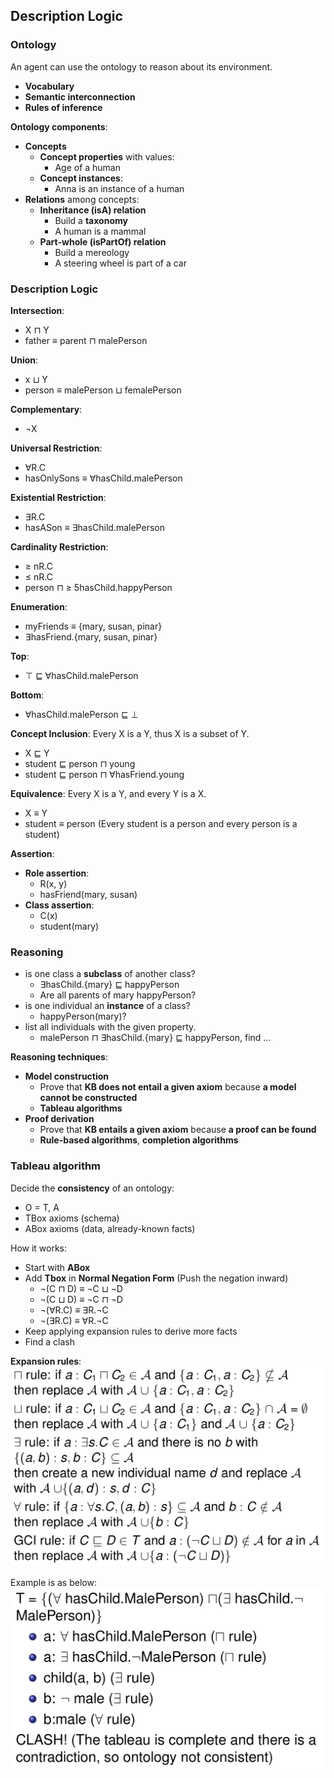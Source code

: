 ## Description Logic

### Ontology

An agent can use the ontology to reason about its environment.

* **Vocabulary**
* **Semantic interconnection**
* **Rules of inference**

**Ontology components**:
* **Concepts**
	* **Concept properties** with values:
		* Age of a human
	* **Concept instances**:
		* Anna is an instance of a human
* **Relations** among concepts:
	* **Inheritance (isA) relation**
		* Build a **taxonomy**
		* A human is a mammal
	* **Part-whole (isPartOf) relation**
		* Build a mereology
		* A steering wheel is part of a car

### Description Logic

**Intersection**:
* X ⊓ Y
* father ≡ parent ⊓ malePerson

**Union**:
* x ⊔ Y
* person ≡ malePerson ⊔ femalePerson

**Complementary**:
* ¬X 

**Universal Restriction**:
* ∀R.C
* hasOnlySons ≡ ∀hasChild.malePerson

**Existential Restriction**:
* ∃R.C
* hasASon ≡ ∃hasChild.malePerson

**Cardinality Restriction**:
* ≥ nR.C
* ≤ nR.C
* person ⊓ ≥ 5hasChild.happyPerson

**Enumeration**:
* myFriends ≡ {mary, susan, pinar}
* ∃hasFriend.{mary, susan, pinar}

**Top**:
* ⊤ ⊑ ∀hasChild.malePerson

**Bottom**:
* ∀hasChild.malePerson ⊑ ⊥

**Concept Inclusion**: Every X is a Y, thus X is a subset of Y.
* X ⊑ Y
* student ⊑ person ⊓ young
* student ⊑ person ⊓ ∀hasFriend.young

**Equivalence**: Every X is a Y, and every Y is a X.
* X ≡ Y
* student ≡ person (Every student is a person and every person is a student)

**Assertion**: 
* **Role assertion**:
	* R(x, y)
	* hasFriend(mary, susan)
* **Class assertion**: 
	* C(x)
	* student(mary)

### Reasoning
* is one class a **subclass** of another class?
	* ∃hasChild.{mary} ⊑ happyPerson
	* Are all parents of mary happyPerson?
* is one individual an **instance** of a class?
	* happyPerson(mary)?
* list all individuals with the given property.
	* malePerson ⊓ ∃hasChild.{mary} ⊑ happyPerson, find ...

**Reasoning techniques**:
* **Model construction**
	* Prove that **KB does not entail a given axiom** because **a model cannot be constructed**
	* **Tableau algorithms**
* **Proof derivation**
	* Prove that **KB entails a given axiom** because **a proof can be found**
	* **Rule-based algorithms**, **completion algorithms**

### Tableau algorithm

Decide the **consistency** of an ontology:
* O = T, A
* TBox axioms (schema) 
* ABox axioms (data, already-known facts)

How it works:
* Start with **ABox**
* Add **Tbox** in **Normal Negation Form** (Push the negation inward)
	* ¬(C ⊓ D) ≡ ¬C ⊔ ¬D
	* ¬(C ⊔ D) ≡ ¬C ⊓ ¬D
	* ¬(∀R.C) ≡ ∃R.¬C
	* ¬(∃R.C) ≡ ∀R.¬C
* Keep applying expansion rules to derive more facts
* Find a clash

**Expansion rules**:
![expansion-rules](./pix/expansion-rules.png)

Example is as below:
![example](./pix/example.png)

